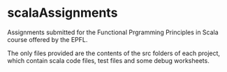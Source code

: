 # scalaAssignments
Assignments submitted for the Functional Prgramming Principles in Scala course offered by the EPFL.

The only files provided are the contents of the src folders of each project, which contain scala code files, test files and some debug worksheets.
